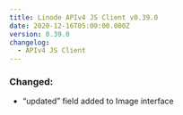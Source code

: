 ```yaml
---
title: Linode APIv4 JS Client v0.39.0
date: 2020-12-16T05:00:00.000Z
version: 0.39.0
changelog:
  - APIv4 JS Client
---
```


### Changed:

- “updated” field added to Image interface

